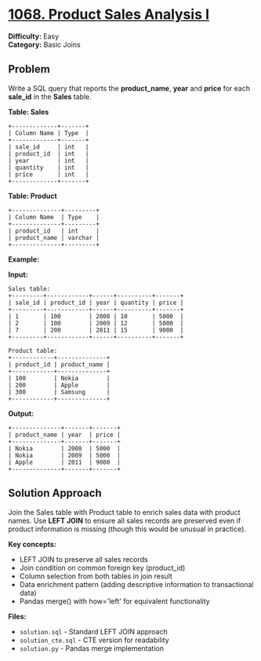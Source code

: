 # [1068. Product Sales Analysis I](https://leetcode.com/problems/product-sales-analysis-i/)

**Difficulty:** Easy  
**Category:** Basic Joins

## Problem

Write a SQL query that reports the **product_name**, **year** and **price** for each **sale_id** in the **Sales** table.

**Table: Sales**
```
+-------------+-------+
| Column Name | Type  |
+-------------+-------+
| sale_id     | int   |
| product_id  | int   |
| year        | int   |
| quantity    | int   |
| price       | int   |
+-------------+-------+
```

**Table: Product**
```
+--------------+---------+
| Column Name  | Type    |
+--------------+---------+
| product_id   | int     |
| product_name | varchar |
+--------------+---------+
```

**Example:**

**Input:**
```
Sales table:
+---------+------------+------+----------+-------+
| sale_id | product_id | year | quantity | price |
+---------+------------+------+----------+-------+
| 1       | 100        | 2008 | 10       | 5000  |
| 2       | 100        | 2009 | 12       | 5000  |
| 7       | 200        | 2011 | 15       | 9000  |
+---------+------------+------+----------+-------+

Product table:
+------------+--------------+
| product_id | product_name |
+------------+--------------+
| 100        | Nokia        |
| 200        | Apple        |
| 300        | Samsung      |
+------------+--------------+
```

**Output:**
```
+--------------+-------+-------+
| product_name | year  | price |
+--------------+-------+-------+
| Nokia        | 2008  | 5000  |
| Nokia        | 2009  | 5000  |
| Apple        | 2011  | 9000  |
+--------------+-------+-------+
```

## Solution Approach

Join the Sales table with Product table to enrich sales data with product names. Use **LEFT JOIN** to ensure all sales records are preserved even if product information is missing (though this would be unusual in practice).

**Key concepts:**
- LEFT JOIN to preserve all sales records
- Join condition on common foreign key (product_id)
- Column selection from both tables in join result
- Data enrichment pattern (adding descriptive information to transactional data)
- Pandas merge() with how='left' for equivalent functionality

**Files:**
- `solution.sql` - Standard LEFT JOIN approach
- `solution_cte.sql` - CTE version for readability
- `solution.py` - Pandas merge implementation